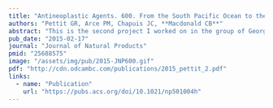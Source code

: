 ```yaml
---
title: "Antineoplastic Agents. 600. From the South Pacific Ocean to the Silstatins"
authors: "Pettit GR, Arce PM, Chapuis JC, **Macdonald CB**"
abstract: "This is the second project I worked on in the group of George Pettit as an undergraduate at Arizona State University. We took a promising compound with demonstrated anticancer properties and modified it to make it easily functionalizable for specific drug delivery systems."
pub_date: "2015-02-17"
journal: "Journal of Natural Products"
pmid: "25688575"
image: "/assets/img/pub/2015-JNP600.gif"
pdf: "http://cdn.odcambc.com/publications/2015_pettit_2.pdf"
links:
  - name: "Publication"
    url: "https://pubs.acs.org/doi/10.1021/np501004h"
---
```

